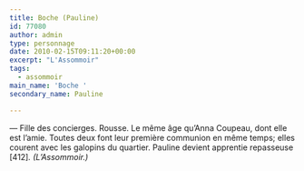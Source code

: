 ```yaml
---
title: Boche (Pauline)
id: 77080
author: admin
type: personnage
date: 2010-02-15T09:11:20+00:00
excerpt: "L'Assommoir"
tags:
  - assommoir
main_name: 'Boche '
secondary_name: Pauline

---
```

— Fille des concierges. Rousse. Le même âge qu&rsquo;Anna Coupeau, dont elle est l&rsquo;amie. Toutes deux font leur première communion en même temps; elles courent avec les galopins du quartier. Pauline devient apprentie repasseuse [412]_. (L&rsquo;Assommoir.)_